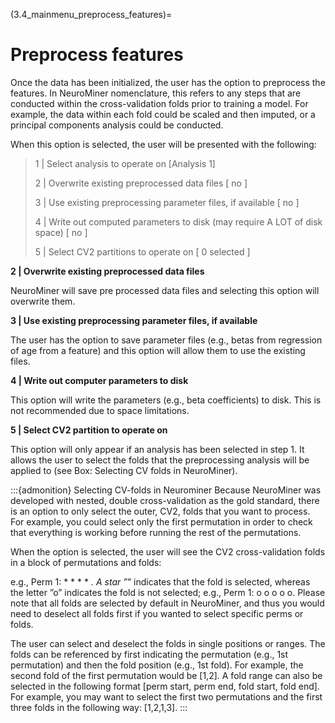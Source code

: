(3.4_mainmenu_preprocess_features)=
# Preprocess features

Once the data has been initialized, the user has the option to preprocess the features. In NeuroMiner nomenclature, this refers to any steps that are conducted within the cross-validation folds prior to training a model. For example, the data within each fold could be scaled and then imputed, or a principal components analysis could be conducted.

When this option is selected, the user will be presented with the following:

> 1 | Select analysis to operate on [Analysis 1]
>
> 2 | Overwrite existing preprocessed data files [ no ]
>
> 3 | Use existing preprocessing parameter files, if available [ no ]
>
> 4 | Write out computed parameters to disk (may require A LOT of disk space) [ no ]
>
> 5 | Select CV2 partitions to operate on [ 0 selected ]

**2 | Overwrite existing preprocessed data files**

NeuroMiner will save pre processed data files and selecting this option will overwrite them.

**3 | Use existing preprocessing parameter files, if available**

The user has the option to save parameter files (e.g., betas from regression of age from a feature) and this option will allow them to use the existing files.

**4 | Write out computer parameters to disk**

This option will write the parameters (e.g., beta coefficients) to disk. This is not recommended due to space limitations.

**5 | Select CV2 partition to operate on**

This option will only appear if an analysis has been selected in step 1. It allows the user to select the folds that the preprocessing analysis will be applied to (see Box: Selecting CV folds in NeuroMiner).

:::{admonition} Selecting CV-folds in Neurominer
Because NeuroMiner was developed with nested, double cross-validation as the gold standard, there is an option to only select the outer, CV2, folds that you want to process. For example, you could select only the first permutation in order to check that everything is working before running the rest of the permutations.

When the option is selected, the user will see the CV2 cross-validation folds in a block of permutations and folds:

e.g., Perm 1: * * * * *. A star ”*” indicates that the fold is selected, whereas the letter ”o” indicates the fold is not selected; e.g., Perm 1: o o o o o. Please note that all folds are selected by default in NeuroMiner, and thus you would need to deselect all folds first if you wanted to select specific perms or folds.

The user can select and deselect the folds in single positions or ranges. The folds can be referenced by first indicating the permutation (e.g., 1st permutation) and then the fold position (e.g., 1st fold). For example, the second fold of the first permutation would be [1,2]. A fold range can also be selected in the following format [perm start, perm end, fold start, fold end]. For example, you may want to select the first two permutations and the first three folds in the following way: [1,2,1,3].
:::
